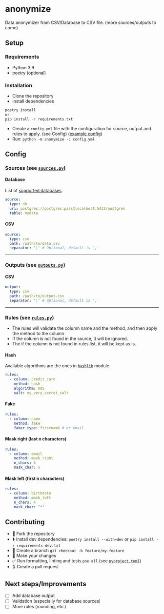 # anonymize

Data anonymizer from CSV/Database to CSV file. (more sources/outputs to come)

## Setup

### Requirements
- Python 3.9
- poetry (optional)

### Installation
- Clone the repository
- Install dependencies
```sh
poetry install
or
pip install -r requirements.txt
```
- Create a `config.yml` file with the configuration for source, output and rules to apply. (see Config) ([example config](config.yml))
- Run: `python -m anonymize -c config.yml`


## Config

### Sources (see [`sources.py`](anonymize/models/sources.py))

#### Database
List of [supported databases](https://github.com/sfu-db/connector-x#sources).
```yaml
source:
  type: db
  uri: postgres://postgres:pass@localhost:5432/postgres
  table: mydata
```

#### CSV
```yaml
source:
  type: csv
  path: /path/to/data.csv
  separator: '|' # Optional, default is ','
```
---
### Outputs (see [`outputs.py`](anonymize/models/outputs.py))

#### CSV
```yaml
output:
  type: csv
  path: /path/to/output.csv
  separator: '|' # Optional, default is ','
```
---
### Rules (see [`rules.py`](anonymize/models/rules.py))

- The rules will validate the column name and the method, and then apply the method to the column
- If the column is not found in the source, it will be ignored.
- The if the column is not found in rules list, it will be kept as is.

#### Hash
Available algorithms are the ones in [`hashlib`](https://docs.python.org/3/library/hashlib.html) module.
```yaml
rules:
  - column: credit_card
    method: hash
    algorithm: md5
    salt: my_very_secret_salt
```

#### Fake
```yaml
rules:
  - column: name
    method: fake
    faker_type: firstname # or email
```

#### Mask right (last n characters)
```yaml
rules:
  - column: email
    method: mask_right
    n_chars: 5
    mask_char: x
```

#### Mask left (first n characters)
```yaml
rules:
  - column: birthdate
    method: mask_left
    n_chars: 4
    mask_char: "*"
```

## Contributing

- :fork_and_knife: Fork the repository
- :arrow_down: Install dev dependencies: `poetry install --with=dev` or `pip install -r requirements-dev.txt`
- :deciduous_tree: Create a branch `git checkout -b feature/my-feature`
- :wrench: Make your changes
- :white_check_mark: Run formatting, linting and tests `poe all` (see [`pyproject.toml`](pyproject.toml))
- :arrows_clockwise: Create a pull request

## Next steps/Improvements
- [ ] Add database output
- [ ] Validation (especially for database sources)
- [ ] More rules (rounding, etc.)

